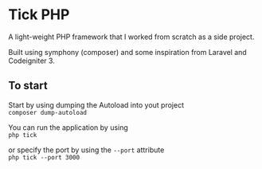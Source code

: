 # Tick PHP

A light-weight PHP framework that I worked from scratch as a side project.

Built using symphony (composer) and some inspiration from Laravel and Codeigniter 3.

## To start
Start by using dumping the Autoload into yout project  
`composer dump-autoload`  

You can run the application by using  
`php tick`  
  
or specify the port by using the `--port` attribute  
`php tick --port 3000`  
